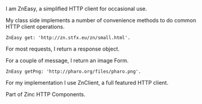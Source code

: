 I am ZnEasy, a simplified HTTP client for occasional use.

My class side implements a number of convenience methods to do common HTTP client operations.

	ZnEasy get: 'http://zn.stfx.eu/zn/small.html'.

For most requests, I return a response object. 

For a couple of message, I return an image Form.

	ZnEasy getPng: 'http://pharo.org/files/pharo.png'.

For my implementation I use ZnClient, a full featured HTTP client.

Part of Zinc HTTP Components.